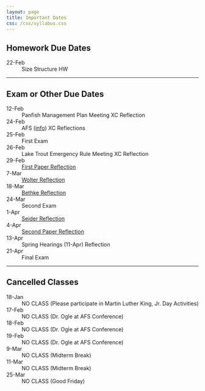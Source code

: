 ```yaml
---
layout: page
title: Important Dates
css: /css/syllabus.css
---
```


## Homework Due Dates
<dl class="dl-horizontal">
<dt>22-Feb</dt><dd>Size Structure HW</dd>
</dl>

<!---
<dt>12-Feb</dt><dd>Growth HW #1 & #2</dd>
<dt>5-Feb</dt><dd>Mortality HW #1 & #2 (question 4 is XC)</dd>
<dt>1-Feb</dt><dd>Age-Length Key HW #1 and #2</dd>
<dt>29-Jan</dt><dd>Depletion HW</dd>
<dt>27-Jan</dt><dd>Mark-Recap HW <a href="http://derekogle.com/IFAR/exercises/MarkRecap_URBrownTrout.html">#1</a> and <a href="http://derekogle.com/IFAR/exercises/MarkRecap_UNSPRainbowTrout.html">#2</a></dd>
<dt>25-Jan</dt><dd><a href="http://derekogle.com/NCNRS349/modules/Abundance/MarkRecap/CE2.html">Mark-Recap Class Exercise</a></dd>

--->

---- 

## Exam or Other Due Dates
<dl class="dl-horizontal">
<dt>12-Feb</dt><dd>Panfish Management Plan Meeting XC Reflection</dd>
<dt>24-Feb</dt><dd>AFS (<a href="http://www.wi-afs.org/AnnualMeetings.aspx">info</a>) XC Reflections</a></dd>
<dt>25-Feb</dt><dd>First Exam</dd>
<dt>26-Feb</dt><dd>Lake Trout Emergency Rule Meeting XC Reflection</dd>
<dt>29-Feb</dt><dd><a href="Syllabus-Current.html#reflections---papers">First Paper Reflection</a></dd>
<dt>7-Mar</dt><dd><a href="Syllabus-Current.html#reflections---speakers">Wolter Reflection</a></dd>
<dt>18-Mar</dt><dd><a href="Syllabus-Current.html#reflections---speakers">Bethke Reflection</a></dd>
<dt>24-Mar</dt><dd>Second Exam</dd>
<dt>1-Apr</dt><dd><a href="Syllabus-Current.html#reflections---speakers">Seider Reflection</a></dd>
<dt>4-Apr</dt><dd><a href="Syllabus-Current.html#reflections---papers">Second Paper Reflection</a></dd>
<dt>13-Apr</dt><dd>Spring Hearings (11-Apr) Reflection</a></dd>
<dt>21-Apr</dt><dd>Final Exam</dd>
</dl>


<!---
<dt>25-Jan</dt><dd>Quinlan (<a href="https://nglvc.org/events/event.php?s=2016-01-21-all-about-brook-trout">info</a>) <a href="Syllabus-Current.html#reflections---papers">XC Reflection</a></dd>

--->

---- 

## Cancelled Classes
<dl class="dl-horizontal">
<dt>18-Jan</dt><dd>NO CLASS (Please participate in Martin Luther King, Jr. Day Activities)</dd>
<dt>17-Feb</dt><dd>NO CLASS (Dr. Ogle at AFS Conference)</dd>
<dt>18-Feb</dt><dd>NO CLASS (Dr. Ogle at AFS Conference)</dd>
<dt>19-Feb</dt><dd>NO CLASS (Dr. Ogle at AFS Conference)</dd>
<dt>9-Mar</dt><dd>NO CLASS (Midterm Break)</dd>
<dt>11-Mar</dt><dd>NO CLASS (Midterm Break)</dd>
<dt>25-Mar</dt><dd>NO CLASS (Good Friday)</dd>
</dl>
